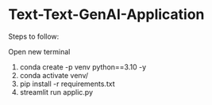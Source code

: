# Text-Text-GenAI-Application

Steps to follow:

Open new terminal
1. conda create -p venv python==3.10 -y
2. conda activate venv/
3. pip install -r requirements.txt 
4. streamlit run applic.py

